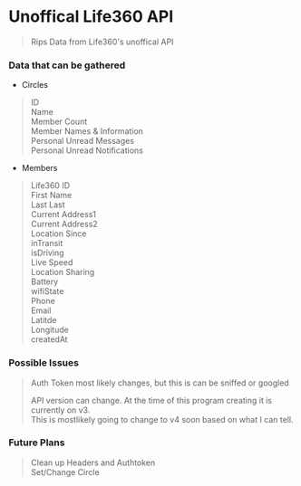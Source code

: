 # Unoffical Life360 API

> Rips Data from Life360's unoffical API

### Data that can be gathered
- Circles
> ID\
> Name\
> Member Count\
> Member Names & Information\
> Personal Unread Messages\
> Personal Unread Notifications

- Members
> Life360 ID\
> First Name\
> Last Last\
> Current Address1\
> Current Address2\
> Location Since\
> inTransit\
> isDriving\
> Live Speed\
> Location Sharing\
> Battery\
> wifiState\
> Phone\
> Email\
> Latitde\
> Longitude\
> createdAt

### Possible Issues
> Auth Token most likely changes, but this is can be sniffed or googled
>
> API version can change. At the time of this program creating it is currently on v3.\
> This is mostlikely going to change to v4 soon based on what I can tell.

### Future Plans
> Clean up Headers and Authtoken\
> Set/Change Circle